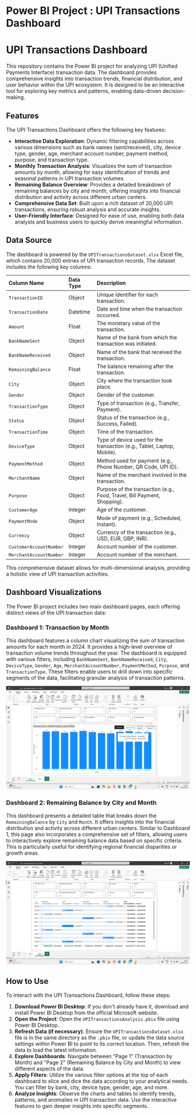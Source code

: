 # Power BI Project : UPI Transactions Dashboard
# UPI Transactions Dashboard

This repository contains the Power BI project for analyzing UPI (Unified Payments Interface) transaction data. The dashboard provides comprehensive insights into transaction trends, financial distribution, and user behavior within the UPI ecosystem. It is designed to be an interactive tool for exploring key metrics and patterns, enabling data-driven decision-making.



## Features

The UPI Transactions Dashboard offers the following key features:

*   **Interactive Data Exploration**: Dynamic filtering capabilities across various dimensions such as bank names (sent/received), city, device type, gender, age, merchant account number, payment method, purpose, and transaction type.
*   **Monthly Transaction Analysis**: Visualizes the sum of transaction amounts by month, allowing for easy identification of trends and seasonal patterns in UPI transaction volumes.
*   **Remaining Balance Overview**: Provides a detailed breakdown of remaining balances by city and month, offering insights into financial distribution and activity across different urban centers.
*   **Comprehensive Data Set**: Built upon a rich dataset of 20,000 UPI transactions, ensuring robust analysis and accurate insights.
*   **User-Friendly Interface**: Designed for ease of use, enabling both data analysts and business users to quickly derive meaningful information.



## Data Source

The dashboard is powered by the `UPITransactionsDataset.xlsx` Excel file, which contains 20,000 entries of UPI transaction records. The dataset includes the following key columns:

| Column Name           | Data Type     | Description                                                               |
|:----------------------|:--------------|:--------------------------------------------------------------------------|
| `TransactionID`       | Object        | Unique identifier for each transaction.                                   |
| `TransactionDate`     | Datetime      | Date and time when the transaction occurred.                              |
| `Amount`              | Float         | The monetary value of the transaction.                                    |
| `BankNameSent`        | Object        | Name of the bank from which the transaction was initiated.                |
| `BankNameReceived`    | Object        | Name of the bank that received the transaction.                           |
| `RemainingBalance`    | Float         | The balance remaining after the transaction.                              |
| `City`                | Object        | City where the transaction took place.                                    |
| `Gender`              | Object        | Gender of the customer.                                                   |
| `TransactionType`     | Object        | Type of transaction (e.g., Transfer, Payment).                            |
| `Status`              | Object        | Status of the transaction (e.g., Success, Failed).                        |
| `TransactionTime`     | Object        | Time of the transaction.                                                  |
| `DeviceType`          | Object        | Type of device used for the transaction (e.g., Tablet, Laptop, Mobile).   |
| `PaymentMethod`       | Object        | Method used for payment (e.g., Phone Number, QR Code, UPI ID).          |
| `MerchantName`        | Object        | Name of the merchant involved in the transaction.                         |
| `Purpose`             | Object        | Purpose of the transaction (e.g., Food, Travel, Bill Payment, Shopping).  |
| `CustomerAge`         | Integer       | Age of the customer.                                                      |
| `PaymentMode`         | Object        | Mode of payment (e.g., Scheduled, Instant).                               |
| `Currency`            | Object        | Currency of the transaction (e.g., USD, EUR, GBP, INR).                   |
| `CustomerAccountNumber`| Integer       | Account number of the customer.                                           |
| `MerchantAccountNumber`| Integer       | Account number of the merchant.                                           |

This comprehensive dataset allows for multi-dimensional analysis, providing a holistic view of UPI transaction activities.



## Dashboard Visualizations

The Power BI project includes two main dashboard pages, each offering distinct views of the UPI transaction data:

### Dashboard 1: Transaction by Month

This dashboard features a column chart visualizing the sum of transaction amounts for each month in 2024. It provides a high-level overview of transaction volume trends throughout the year. The dashboard is equipped with various filters, including `BankNameSent`, `BankNameReceived`, `City`, `DeviceType`, `Gender`, `Age`, `MerchantAccountNumber`, `PaymentMethod`, `Purpose`, and `TransactionType`. These filters enable users to drill down into specific segments of the data, facilitating granular analysis of transaction patterns.

![Dashboard 1 - Transaction by Month](https://github.com/ankitarout092/UPI-Transactions-Dashboard/blob/main/Dashboard1.png)

### Dashboard 2: Remaining Balance by City and Month

This dashboard presents a detailed table that breaks down the `RemainingBalance` by `City` and `Month`. It offers insights into the financial distribution and activity across different urban centers. Similar to Dashboard 1, this page also incorporates a comprehensive set of filters, allowing users to interactively explore remaining balance data based on specific criteria. This is particularly useful for identifying regional financial disparities or growth areas.

![Dashboard 2 - Remaining Balance](https://github.com/ankitarout092/UPI-Transactions-Dashboard/blob/main/Dashboard2.png)



## How to Use

To interact with the UPI Transactions Dashboard, follow these steps:

1.  **Download Power BI Desktop**: If you don't already have it, download and install Power BI Desktop from the official Microsoft website.
2.  **Open the Project**: Open the `UPITransactionsAnalysis.pbix` file using Power BI Desktop.
3.  **Refresh Data (if necessary)**: Ensure the `UPITransactionsDataset.xlsx` file is in the same directory as the `.pbix` file, or update the data source settings within Power BI to point to its correct location. Then, refresh the data to load the latest information.
4.  **Explore Dashboards**: Navigate between "Page 1" (Transaction by Month) and "Page 2" (Remaining Balance by City and Month) to view different aspects of the data.
5.  **Apply Filters**: Utilize the various filter options at the top of each dashboard to slice and dice the data according to your analytical needs. You can filter by bank, city, device type, gender, age, and more.
6.  **Analyze Insights**: Observe the charts and tables to identify trends, patterns, and anomalies in UPI transaction data. Use the interactive features to gain deeper insights into specific segments.


